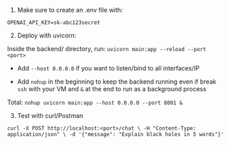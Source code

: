1. Make sure to create an .env file with:

`OPENAI_API_KEY=sk-abc123secret`

2. Deploy with uvicorn:

Inside the backend/ directory, run:
`uvicorn main:app --reload --port <port>`

- Add `--host 0.0.0.0` if you want to listen/bind to all interfaces/IP

- Add `nohup` in the beginning to keep the backend running even if break `ssh` with your VM and `&` at the end to run as a background process

Total: `nohup uvicorn main:app --host 0.0.0.0 --port 8001 &`

3. Test with curl/Postman

`curl -X POST http://localhost:<port>/chat \
  -H "Content-Type: application/json" \
  -d '{"message": "Explain black holes in 5 words"}' `

